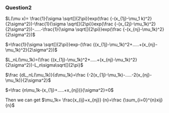 ### Question2

$L(\mu x)= \frac{1}{\sigma \sqrt[]{2\pi}}exp(\frac {-(x_{1j}-\mu_1 k)^2}{2\sigma^2})-\frac{1}{\sigma \sqrt[]{2\pi}}exp(\frac {-(x_{2j}-\mu_1k)^2}{2\sigma^2})-.....-\frac{1}{\sigma \sqrt[]{2\pi}}exp(\frac {-(x_{nj}-\mu_1k)^2}{2\sigma^2})$

$=\frac{1}{\sigma \sqrt[]{2\pi}}exp-(\frac {(x_{1j}-\mu_1k)^2+.....+(x_{nj}-\mu_1k)^2}{2\sigma^2})$

$L_nL(\mu_1k)=(\frac {(x_{1j}-\mu_1k)^2+.....+(x_{nj}-\mu_1k)^2}{2\sigma^2})-L_n\sigma\sqrt[]{2\pi}$

$\frac {dL_nL(\mu_1k)}{d\mu_1k}=\frac {-2(x_{1j}-\mu_1k)-.....-2(x_{nj}-\mu_1k)}{2\sigma^2}$

$=\frac {n\mu_1k-(x_{1j}+.....+x_{nj})}{\sigma^2}=0$

Then we  can get $\mu_1k= \frac{x_{ij}+x_{nj}} {n}=\frac {\sum_{i=0}^{n}xij}{n}$